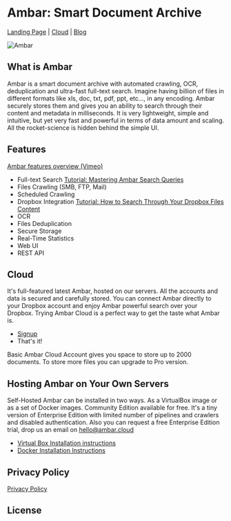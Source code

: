 # Ambar: Smart Document Archive
[Landing Page](https://ambar.cloud) | [Cloud](https://app.ambar.cloud) | [Blog](https://blog.ambar.cloud)

![Ambar](https://habrastorage.org/files/947/a32/de7/947a32de7156478094e3e12c16e8366c.jpg)

## What is Ambar

Ambar is a smart document archive with automated crawling, OCR, deduplication and ultra-fast full-text search. Imagine having billion of files in different formats like xls, doc, txt, pdf, ppt, etc..., in any encoding. Ambar securely stores them and gives you an ability to search through their content and metadata in milliseconds. It is very lightweight, simple and intuitive, but yet very fast and powerful in terms of data amount and scaling. All the rocket-science is hidden behind the simple UI.

## Features

[Ambar features overview (Vimeo)](https://vimeo.com/202204412)

* Full-text Search [Tutorial: Mastering Ambar Search Queries](https://blog.ambar.cloud/mastering-ambar-search-queries/)
* Files Crawling (SMB, FTP, Mail)
* Scheduled Crawling
* Dropbox Integration [Tutorial: How to Search Through Your Dropbox Files Content](https://blog.ambar.cloud/how-to-search-through-your-dropbox-files-content/)
* OCR
* Files Deduplication
* Secure Storage
* Real-Time Statistics
* Web UI
* REST API

## Cloud
It's full-featured latest Ambar, hosted on our servers. All the accounts and data is secured and carefully stored. You can connect Ambar directly to your Dropbox account and enjoy Ambar powerful search over your Dropbox. Trying Ambar Cloud is a perfect way to get the taste what Ambar is.

 * [Signup](https://app.ambar.cloud/signup)
 * That's it!
 
Basic Ambar Cloud Account gives you space to store up to 2000 documents. To store more files you can upgrade to Pro version.

## Hosting Ambar on Your Own Servers
Self-Hosted Ambar can be installed in two ways. As a VirtualBox image or as a set of Docker images. Community Edition available for free. It's a tiny version of Enterprise Edition with limited number of pipelines and crawlers and disabled authentication. Also you can request a free Enterprise Edition trial, drop us an email on hello@ambar.cloud

* [Virtual Box Installation instructions](http://blog.ambar.cloud/self-hosted-ambar-step-by-step-guide/)
* [Docker Installation Instructions]()


## Privacy Policy
[Privacy Policy](https://github.com/RD17/ambar/blob/master/Privacy%20Policy.md)

## License



